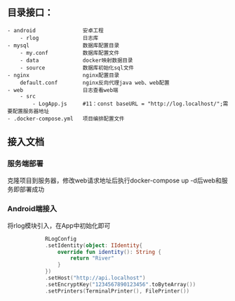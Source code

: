 ## 目录接口：
    - android               安卓工程
        - rlog              日志库
    - mysql                 数据库配置目录
        - my.conf           数据库配置文件
        - data              docker映射数据目录
        - source            数据库初始化sql文件
    - nginx                 nginx配置目录
        default.conf        nginx反向代理java web、web配置
    - web                   日志查看web端
        - src
            - LogApp.js     #11：const baseURL = "http://log.localhost/";需要配置服务器地址
    - .docker-compose.yml   项目编排配置文件

## 接入文档
### 服务端部署
克隆项目到服务器，修改web请求地址后执行docker-compose up -d后web和服务即部署成功
### Android端接入
将rlog模块引入，在App中初始化即可
```kotlin
            RLogConfig
            .setIdentity(object: IIdentity{
                override fun identity(): String {
                    return "River"
                }
            })
            .setHost("http://api.localhost")
            .setEncryptKey("1234567890123456".toByteArray())
            .setPrinters(TerminalPrinter(), FilePrinter())
```